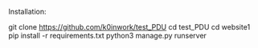 Installation:

git clone https://github.com/k0inwork/test_PDU
cd test_PDU
cd website1
pip install -r requirements.txt
python3 manage.py runserver
